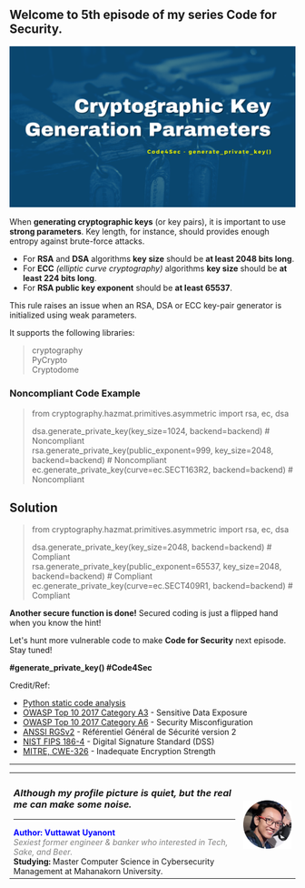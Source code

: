 ## Welcome to 5th episode of my series **Code for Security**.  

<div align="center"> <img src="cover.png"/> </div>  
  
When **generating cryptographic keys** (or key pairs), it is important to use **strong parameters**. Key length, for instance, should provides enough entropy against brute-force attacks.  
  
- For **RSA** and **DSA** algorithms **key size** should be **at least 2048 bits long**.  
- For **ECC** *(elliptic curve cryptography)* algorithms **key size** should be **at least 224 bits long**.  
- For **RSA public key exponent** should be **at least 65537**.  
  
This rule raises an issue when an RSA, DSA or ECC key-pair generator is initialized using weak parameters.  
  
It supports the following libraries:  
> cryptography  
> PyCrypto  
> Cryptodome  
  
### Noncompliant Code Example  
> from cryptography.hazmat.primitives.asymmetric import rsa, ec, dsa  
>    
> dsa.generate_private_key(key_size=1024, backend=backend) # Noncompliant  
> rsa.generate_private_key(public_exponent=999, key_size=2048, backend=backend) # Noncompliant  
> ec.generate_private_key(curve=ec.SECT163R2, backend=backend)  # Noncompliant  
    
## Solution
> from cryptography.hazmat.primitives.asymmetric import rsa, ec, dsa  
>   
> dsa.generate_private_key(key_size=2048, backend=backend) # Compliant  
> rsa.generate_private_key(public_exponent=65537, key_size=2048, backend=backend) # Compliant  
> ec.generate_private_key(curve=ec.SECT409R1, backend=backend) # Compliant   
   
**Another secure function is done!** Secured coding is just a flipped hand when you know the hint!

Let's hunt more vulnerable code to make **Code for Security** next episode. Stay tuned!  
  
**#generate_private_key() #Code4Sec**  
  
Credit/Ref:  
- [Python static code analysis](https://rules.sonarsource.com/python/RSPEC-4426)  
- [OWASP Top 10 2017 Category A3](https://owasp.org/www-project-top-ten/2017/A3_2017-Sensitive_Data_Exposure.html) - Sensitive Data Exposure  
- [OWASP Top 10 2017 Category A6](https://owasp.org/www-project-top-ten/2017/A6_2017-Security_Misconfiguration.html) - Security Misconfiguration  
- [ANSSI RGSv2](https://www.ssi.gouv.fr/uploads/2014/11/RGS_v-2-0_B1.pdf) - Référentiel Général de Sécurité version 2  
- [NIST FIPS 186-4](https://nvlpubs.nist.gov/nistpubs/FIPS/NIST.FIPS.186-4.pdf) - Digital Signature Standard (DSS)  
- [MITRE, CWE-326](https://cwe.mitre.org/data/definitions/326.html) - Inadequate Encryption Strength  
   
______________________________
<table border="0">
 <tr>
   <td> <h3><i>Although my profile picture is quiet, but the real me can make some noise.</i></h3>
      <hr>
      <b><font color="Blue"> Author: Vuttawat Uyanont </font></b>  <br>
      <font color="grey"><i>Sexiest former engineer & banker who interested in Tech, Sake, and Beer.</i></font>  <br>
      <b>Studying:</b> Master Computer Science in Cybersecurity Management at Mahanakorn University.  <br> </td>  
   <td><img src="Author.png" width="150"/></td>  
 </tr>
</table>
  
